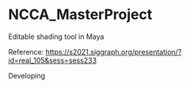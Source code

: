 # NCCA_MasterProject

Editable shading tool in Maya

Reference: https://s2021.siggraph.org/presentation/?id=real_105&sess=sess233

Developing
